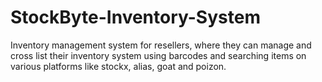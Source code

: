 # StockByte-Inventory-System
Inventory management system for resellers, where they can manage and cross list their inventory system using barcodes and searching items on various platforms like stockx, alias, goat and poizon.
